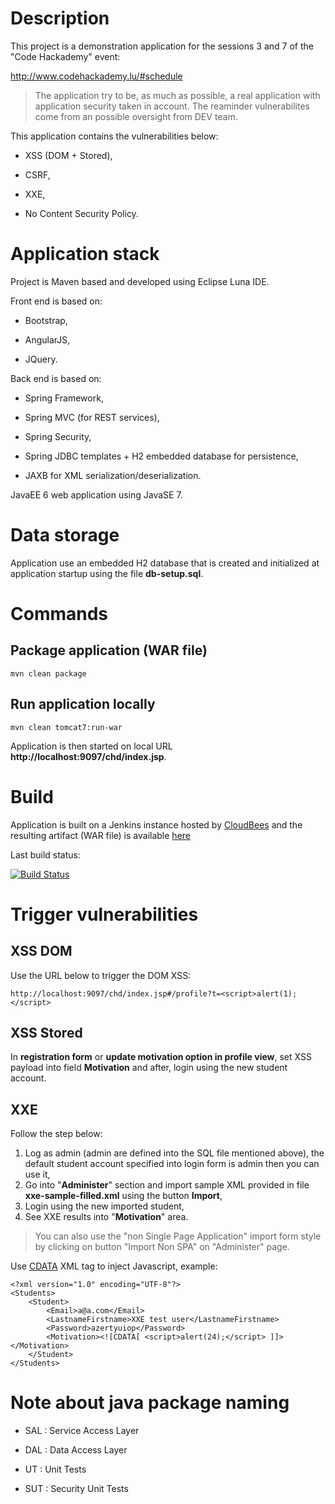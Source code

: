 # Description

This project is a demonstration application for the sessions 3 and 7 of the "Code Hackademy" event: 

http://www.codehackademy.lu/#schedule

> The application try to be, as much as possible, a real application with application security taken in account. The reaminder vulnerabilites come from an possible oversight from DEV team.

This application contains the vulnerabilities below:

* XSS (DOM + Stored),

* CSRF,

* XXE,

* No Content Security Policy.

# Application stack

Project is Maven based and developed using Eclipse Luna IDE.

Front end is based on:

* Bootstrap,

* AngularJS,

* JQuery.


Back end is based on:

* Spring Framework,

* Spring MVC (for REST services),

* Spring Security,

* Spring JDBC templates + H2 embedded database for persistence,

* JAXB for XML serialization/deserialization.


JavaEE 6 web application using JavaSE 7. 


# Data storage

Application use an embedded H2 database that is created and initialized at application startup using the file **db-setup.sql**.


# Commands

## Package application (WAR file)

```
mvn clean package
```

## Run application locally

```
mvn clean tomcat7:run-war
```

Application is then started on local URL **http://localhost:9097/chd/index.jsp**.


# Build

Application is built on a Jenkins instance hosted by [CloudBees](https://www.cloudbees.com) and the resulting artifact (WAR file) is available [here](https://righettod.ci.cloudbees.com/job/CodeHackademyDemoLabs/lastSuccessfulBuild/artifact/target/chd.war) 

Last build status:

[![Build Status](https://righettod.ci.cloudbees.com/buildStatus/icon?job=CodeHackademyDemoLabs)](https://righettod.ci.cloudbees.com/job/CodeHackademyDemoLabs/)


# Trigger vulnerabilities

## XSS DOM

Use the URL below to trigger the DOM XSS:

```
http://localhost:9097/chd/index.jsp#/profile?t=<script>alert(1);</script>

``` 

## XSS Stored

In **registration form** or **update motivation option in profile view**, set XSS payload into field **Motivation** and after, login using the new student account.

## XXE

Follow the step below:

1. Log as admin (admin are defined into the SQL file mentioned above), the default student account specified into login form is admin then you can use it,
2. Go into "**Administer**" section and import sample XML provided in file **xxe-sample-filled.xml** using the button **Import**,
3. Login using the new imported student,
4. See XXE results into "**Motivation**" area.

> You can also use the "non Single Page Application" import form style by clicking on button "Import Non SPA" on "Administer" page.

Use [CDATA](http://www.w3schools.com/xml/xml_cdata.asp) XML tag to inject Javascript, example:

``` 
<?xml version="1.0" encoding="UTF-8"?>
<Students>
	<Student>
		<Email>a@a.com</Email>
		<LastnameFirstname>XXE test user</LastnameFirstname>
		<Password>azertyuiop</Password>
		<Motivation><![CDATA[ <script>alert(24);</script> ]]></Motivation>
	</Student>
</Students>	
``` 



# Note about java package naming

* SAL : Service Access Layer

* DAL : Data Access Layer

* UT : Unit Tests

* SUT : Security Unit Tests 
